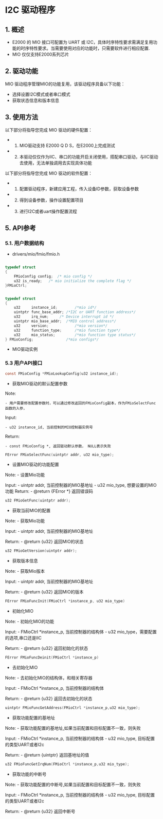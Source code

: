 # I2C 驱动程序

## 1. 概述

- E2000 的 MIO 接口可配置为 UART 或 I2C，具体时序特性要求需满足复用功能的时序特性要求。当需要使用对应的功能时，只需要软件进行相应配置.
- MIO 仅仅支持E2000系列芯片

## 2. 驱动功能

MIO 驱动程序管理MIO的功能复用，该驱动程序具备以下功能：

- 选择设置I2C模式或者串口模式
- 获取状态信息和版本信息

## 3. 使用方法

以下部分将指导您完成 MIO 驱动的硬件配置：

- 1. MIO驱动支持 E2000 Q D S，在E2000上完成测试
- 2. 本驱动仅仅作为IIC、串口的功能开启关闭使用，搭配串口驱动，与IIC驱动去使用，无法单独调用去实现具体功能

以下部分将指导您完成 MIO 驱动的软件配置：

- 1. 配置驱动程序，新建应用工程，传入设备ID参数，获取设备参数
- 2. 得到设备参数，操作设置配置项目
- 3. 进行I2C或者uart操作配置流程

## 5. API参考

### 5.1. 用户数据结构

- drivers/mio/fmio/fmio.h

```c

typedef struct
{
    FMioConfig config;  /* mio config */
    u32 is_ready;   /* mio initialize the complete flag */
}FMioCtrl;

```

```c

typedef struct
{
    u32     instance_id;        /*mio id*/
    uintptr func_base_addr; /*I2C or UART function address*/
    u32     irq_num;     /* Device interrupt id */
    uintptr mio_base_addr;  /*MIO control address*/
    u32     version;            /*mio version*/
    u32     function_type;      /*mio function type*/
    u32     mio_status;         /*mio function type status*/
} FMioConfig;               /*mio configs*/

```
- MIO驱动实例

### 5.3 用户API接口

```c
const FMioConfig *FMioLookupConfig(u32 instance_id);
```
- 获取MIO驱动的默认配置参数

Note:
    
    - 用户需要修改配置参数时，可以通过修改返回的FMioConfig副本，作为FMioSelectFunc函数的入参，

Input:

    - u32 instance_id, 当前控制的MIO控制器实例号    

Return:

    - const FMioConfig *, 返回驱动默认参数， NULL表示失败


```c
FError FMioSelectFunc(uintptr addr, u32 mio_type);
```
- 设置MIO驱动的功能配置

Note:
    - 设置Mio功能

Input:
    - uintptr addr, 当前控制器的MIO基地址
    - u32 mio_type, 想要设置的MIO功能
Return:
    - @return {FError *} 返回错误码

```c
u32 FMioGetFunc(uintptr addr);
```
- 获取当前MIO的配置

Note:
    - 获取Mio功能

Input:
    - uintptr addr, 当前控制器的MIO基地址

Return:
    - @return {u32} 返回MIO的状态

```c
u32 FMioGetVersion(uintptr addr);
```
- 获取版本信息

Note:
    - 获取Mio版本

Input:
    - uintptr addr, 当前控制器的MIO基地址

Return:
    - @return {u32} 返回MIO的版本

```c
FError FMioFuncInit(FMioCtrl *instance_p, u32 mio_type)
```
- 初始化MIO

Note:
    - 初始化MIO的功能

Input:
    - FMioCtrl *instance_p, 当前控制器的结构体
    - u32 mio_type，需要配置的选项,串口还是IIC

Return:
    - @return {u32} 返回初始化的状态

```c
FError FMioFuncDeinit(FMioCtrl *instance_p)
```

- 去初始化MIO

Note:
    - 去初始化MIO的结构体，和相关寄存器

Input:
    - FMioCtrl *instance_p, 当前控制器的结构体

Return:
    - @return {u32} 返回去初始化的状态

```c
uintptr FMioFuncGetAddress(FMioCtrl *instance_p,u32 mio_type);
```
- 获取功能配置的基地址

Note:
    - 获取功能配置的基地址,如果当前配置和目标配置不一致，则失败

Input:
    - FMioCtrl *instance_p, 当前控制器的结构体
    - u32 mio_type, 目标配置的类型UART或者I2c

Return:
    - @return {uintptr} 返回基地址的值

```c
u32 FMioFuncGetIrqNum(FMioCtrl *instance_p,u32 mio_type);
```
- 获取功能的中断号

Note:
    - 获取功能配置的中断号,如果当前配置和目标配置不一致，则失败

Input:
    - FMioCtrl *instance_p, 当前控制器的结构体
    - u32 mio_type, 目标配置的类型UART或者I2c

Return:
    - @return {u32} 返回中断号